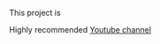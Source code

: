 This project is 
 
Highly recommended [Youtube channel](https://www.youtube.com/c/sentdex/playlists)